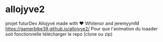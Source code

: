 # allojyve2
projet futurDev Allojyvé made with ❤️ Whitenor and jeremyymM
https://gamerbike39.github.io/allojyve2/
Pour que l'animation du loaader soit fonctionnelle télécharger le repo (clone ou zip) 
